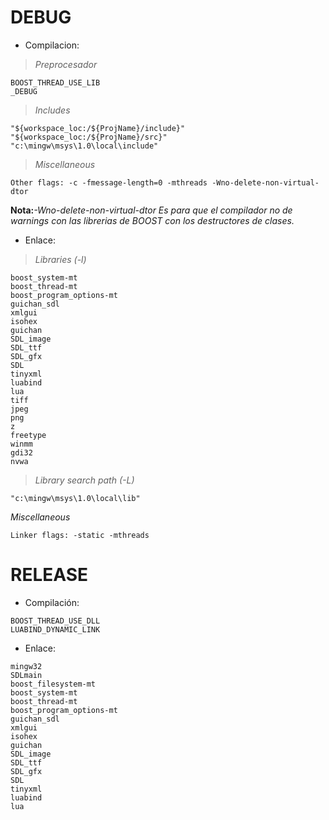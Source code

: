 # DEBUG #

  * Compilacion:

> _Preprocesador_

```
BOOST_THREAD_USE_LIB
_DEBUG
```

> _Includes_

```
"${workspace_loc:/${ProjName}/include}"
"${workspace_loc:/${ProjName}/src}"
"c:\mingw\msys\1.0\local\include"
```

> _Miscellaneous_

```
Other flags: -c -fmessage-length=0 -mthreads -Wno-delete-non-virtual-dtor
```

**Nota:**_-Wno-delete-non-virtual-dtor Es para que el compilador no de warnings con las librerias de BOOST con los destructores de clases._

  * Enlace:


> _Libraries (-l)_

```
boost_system-mt
boost_thread-mt
boost_program_options-mt
guichan_sdl
xmlgui
isohex
guichan
SDL_image
SDL_ttf
SDL_gfx
SDL
tinyxml
luabind
lua
tiff
jpeg
png
z
freetype
winmm
gdi32
nvwa
```

> _Library search path (-L)_

```
"c:\mingw\msys\1.0\local\lib"
```

_Miscellaneous_

```
Linker flags: -static -mthreads
```


# RELEASE #

  * Compilación:

```
BOOST_THREAD_USE_DLL
LUABIND_DYNAMIC_LINK
```

  * Enlace:

```
mingw32
SDLmain
boost_filesystem-mt
boost_system-mt
boost_thread-mt
boost_program_options-mt
guichan_sdl
xmlgui
isohex
guichan
SDL_image
SDL_ttf
SDL_gfx
SDL
tinyxml
luabind
lua
```